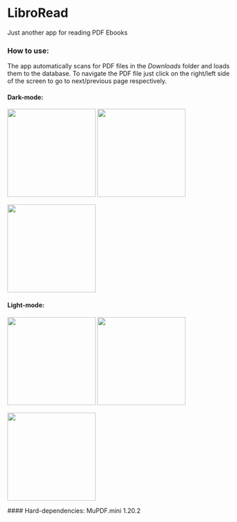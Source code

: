 # LibroRead
Just another app for reading PDF Ebooks

### How to use:
The app automatically scans for PDF files in the *Downloads* folder and loads them to the database. To navigate the PDF file just click on the right/left side of the
screen to go to next/previous page respectively.

#### Dark-mode:
<p float="left"
<img src="https://user-images.githubusercontent.com/61633959/222976408-d94d3be4-94e4-43e9-bc98-e3a69d6f067b.jpg" width = "200">
<img src="https://user-images.githubusercontent.com/61633959/222976434-2517b008-7d66-4a7b-90f3-5099c66a35de.jpg" width = "200">
<img src="https://user-images.githubusercontent.com/61633959/222976442-8dc80415-d0d7-4c38-97cc-5074a108bd8f.jpg" width = "200">
</p>
<p float="left"
<img src="https://user-images.githubusercontent.com/61633959/222976449-20f76096-9a5a-41f6-a2e3-28837176828a.jpg" width = "200">
<img src="https://user-images.githubusercontent.com/61633959/222976451-9cc70e0a-dfba-4e81-b9f5-77d2cd32fe4d.jpg" width = "200">
</p>

#### Light-mode:
<p float="left"
<img src="https://user-images.githubusercontent.com/61633959/222976462-d1695acc-118c-4579-b886-43f9ae353375.jpg" width = "200">
<img src="https://user-images.githubusercontent.com/61633959/222976463-5da96ae3-6819-42e0-8cf2-a5d55842581f.jpg" width = "200">
<img src="https://user-images.githubusercontent.com/61633959/222976464-4b3183ea-d1bf-4511-a874-72813dbee666.jpg" width = "200">
</p>
<p float="left"
<img src="https://user-images.githubusercontent.com/61633959/222976469-d1d3689a-d392-4ada-b4a6-d53c3036e0a3.jpg" width = "200">
<img src="https://user-images.githubusercontent.com/61633959/222976475-75cc4371-8ae4-4462-9d29-f842f13db26d.jpg" width = "200">
</p>
#### Hard-dependencies:
MuPDF.mini 1.20.2
